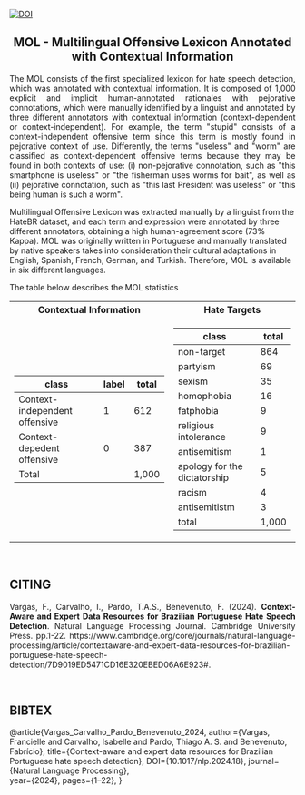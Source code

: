 
[![DOI](https://zenodo.org/badge/DOI/10.5281/zenodo.7787172.svg)](https://doi.org/10.5281/zenodo.7787173)


<h2 align="center"> MOL - Multilingual Offensive Lexicon Annotated with Contextual Information </h2>  

<p align="justify"> The MOL consists of the first specialized lexicon for hate speech detection, which was annotated with contextual information. It is composed of 1,000 explicit and implicit human-annotated rationales with pejorative connotations, which were manually identified by a linguist and annotated by three different annotators with contextual information (context-dependent or context-independent). For example, the term "stupid" consists of a context-independent offensive term since this term is mostly found in pejorative context of use. Differently, the terms "useless" and "worm" are classified as context-dependent offensive terms because they may be found in both contexts of use: (i) non-pejorative connotation, such as "this smartphone is useless" or "the fisherman uses worms for bait", as well as (ii) pejorative connotation, such as "this last President was useless" or "this being human is such a worm". </p>

Multilingual Offensive Lexicon was extracted manually by a linguist from the HateBR dataset, and each term and expression were annotated by three different annotators, obtaining a high human-agreement score (73% Kappa). MOL was originally written in Portuguese and manually translated by native speakers takes into consideration their cultural adaptations in English, Spanish, French, German, and Turkish. Therefore, MOL is available in six different languages.


The table below describes the MOL statistics
<div align="center">
<table> 
<tr><th>Contextual Information</th><th>Hate Targets </th></tr>
<tr><td>

|class|label|total|
|--|--|--|  
|Context-independent offensive|1|612| 
|Context-depedent offensive|0|387| 
 |Total||1,000| 


</td><td>

|class|total|  
|--|--|  
|non-target|864|
|partyism|69|
|sexism|35|
|homophobia|16|
|fatphobia|9|
|religious intolerance|9|
|antisemitism|1|
|apology for the dictatorship|5|
|racism|4|  
|antisemitistm|3| 
|total|1,000|


</td></tr></table>
</div>


<br>
<h2 align="left"> CITING </h2>
<p align="justify">
Vargas, F., Carvalho, I., Pardo, T.A.S., Benevenuto, F. (2024). <b>Context-Aware and Expert Data Resources for Brazilian Portuguese Hate Speech Detection</b>. 
Natural Language Processing Journal. Cambridge University Press. pp.1-22. https://www.cambridge.org/core/journals/natural-language-processing/article/contextaware-and-expert-data-resources-for-brazilian-portuguese-hate-speech-detection/7D9019ED5471CD16E320EBED06A6E923#.
</p>


<br>
<h2 align="left"> BIBTEX </h2>

 @article{Vargas_Carvalho_Pardo_Benevenuto_2024, 
 author={Vargas, Francielle and Carvalho, Isabelle and Pardo, Thiago A. S. and Benevenuto, Fabrício},
 title={Context-aware and expert data resources for Brazilian Portuguese hate speech detection}, 
 DOI={10.1017/nlp.2024.18}, 
 journal={Natural Language Processing},  
 year={2024}, 
 pages={1–22},
 } 
 <div></div>
<br>
<br>





